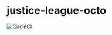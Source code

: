 # justice-league-octo

[![CircleCI](https://circleci.com/gh/octo-technology/justice-league-octo.svg?style=svg)](https://circleci.com/gh/octo-technology/justice-league-octo)